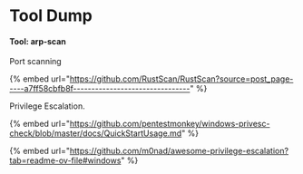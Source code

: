 # Tool Dump

#### Tool: arp-scan  <a href="#tool-arp-scan" id="tool-arp-scan"></a>



Port scanning

{% embed url="https://github.com/RustScan/RustScan?source=post_page-----a7ff58cbfb8f--------------------------------" %}



Privilege Escalation.

{% embed url="https://github.com/pentestmonkey/windows-privesc-check/blob/master/docs/QuickStartUsage.md" %}

{% embed url="https://github.com/m0nad/awesome-privilege-escalation?tab=readme-ov-file#windows" %}
